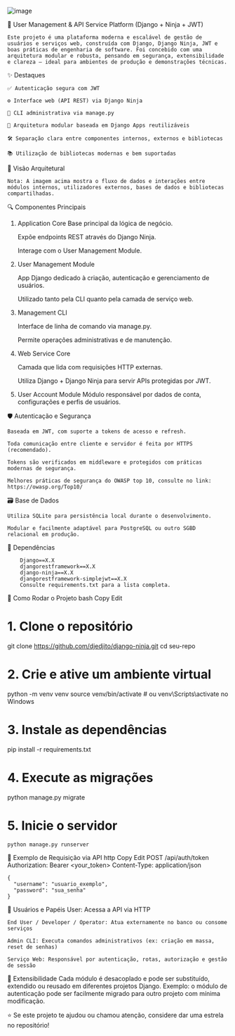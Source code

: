 ![image](https://github.com/user-attachments/assets/924e12e7-aea3-4142-acbe-9942eefe837e)

🔐 User Management & API Service Platform (Django + Ninja + JWT)

    Este projeto é uma plataforma moderna e escalável de gestão de usuários e serviços web, construída com Django, Django Ninja, JWT e boas práticas de engenharia de software. Foi concebido com uma arquitetura modular e robusta, pensando em segurança, extensibilidade e clareza — ideal para ambientes de produção e demonstrações técnicas.

✨ Destaques

    ✅ Autenticação segura com JWT
    
    ⚙️ Interface web (API REST) via Django Ninja
    
    🧰 CLI administrativa via manage.py
    
    🧩 Arquitetura modular baseada em Django Apps reutilizáveis
    
    🛠️ Separação clara entre componentes internos, externos e bibliotecas
    
    📚 Utilização de bibliotecas modernas e bem suportadas

🧠 Visão Arquitetural

    Nota: A imagem acima mostra o fluxo de dados e interações entre módulos internos, utilizadores externos, bases de dados e bibliotecas compartilhadas.

🔍 Componentes Principais

1. Application Core
    Base principal da lógica de negócio.

    Expõe endpoints REST através do Django Ninja.

    Interage com o User Management Module.

2. User Management Module

    App Django dedicado à criação, autenticação e gerenciamento de usuários.

    Utilizado tanto pela CLI quanto pela camada de serviço web.

3. Management CLI
   
    Interface de linha de comando via manage.py.

    Permite operações administrativas e de manutenção.

4. Web Service Core
   
    Camada que lida com requisições HTTP externas.

    Utiliza Django + Django Ninja para servir APIs protegidas por JWT.

5. User Account Module
    Módulo responsável por dados de conta, configurações e perfis de usuários.

🛡️ Autenticação e Segurança

    Baseada em JWT, com suporte a tokens de acesso e refresh.

    Toda comunicação entre cliente e servidor é feita por HTTPS (recomendado).

    Tokens são verificados em middleware e protegidos com práticas modernas de segurança.

    Melhores práticas de segurança do OWASP top 10, consulte no link: https://owasp.org/Top10/

🗃️ Base de Dados

    Utiliza SQLite para persistência local durante o desenvolvimento.

    Modular e facilmente adaptável para PostgreSQL ou outro SGBD relacional em produção.

🔧 Dependências

        Django==X.X
        djangorestframework==X.X
        django-ninja==X.X
        djangorestframework-simplejwt==X.X
        Consulte requirements.txt para a lista completa.

🚀 Como Rodar o Projeto
    bash
    Copy
    Edit
# 1. Clone o repositório
git clone https://github.com/djedjito/django-ninja.git
cd seu-repo

# 2. Crie e ative um ambiente virtual
python -m venv venv
source venv/bin/activate  # ou venv\Scripts\activate no Windows

# 3. Instale as dependências
pip install -r requirements.txt

# 4. Execute as migrações
python manage.py migrate

# 5. Inicie o servidor
    python manage.py runserver
📮 Exemplo de Requisição via API
    http
    Copy
    Edit
    POST /api/auth/token
    Authorization: Bearer <your_token>
    Content-Type: application/json

    {
      "username": "usuario_exemplo",
      "password": "sua_senha"
    }
👤 Usuários e Papéis
    User: Acessa a API via HTTP
    
    End User / Developer / Operator: Atua externamente no banco ou consome serviços
    
    Admin CLI: Executa comandos administrativos (ex: criação em massa, reset de senhas)
    
    Serviço Web: Responsável por autenticação, rotas, autorização e gestão de sessão

🔄 Extensibilidade
    Cada módulo é desacoplado e pode ser substituído, extendido ou reusado em diferentes projetos Django. Exemplo: o módulo de autenticação pode ser facilmente migrado para outro projeto com mínima modificação.

⭐ Se este projeto te ajudou ou chamou atenção, considere dar uma estrela no repositório!
